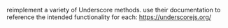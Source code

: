 reimplement a variety of Underscore methods. use their documentation to reference the intended functionality for each: https://underscorejs.org/  
